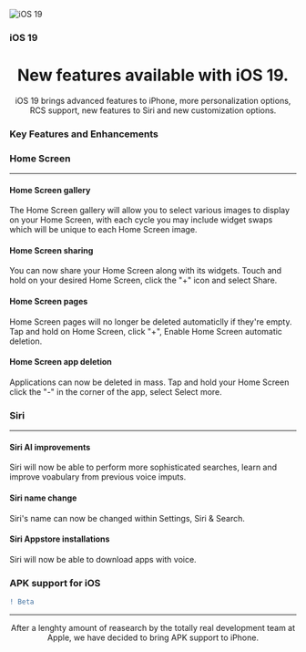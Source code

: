 ![iOS 19](https://cdn.discordapp.com/attachments/1045431260815822948/1046114794886938724/IMG_1127.png)
### iOS 19
<h1 align="Center">New features available with iOS 19.</h1>
<p align="Center">iOS 19 brings advanced features to iPhone, more personalization options, RCS support, new features to Siri and new customization options.</p>

### Key Features and Enhancements

### Home Screen
------
#### Home Screen gallery
The Home Screen gallery will allow you to select various images to display on your Home Screen, with each cycle you may include widget swaps which will be unique to each Home Screen image.
#### Home Screen sharing
You can now share your Home Screen along with its widgets. Touch and hold on your desired Home Screen, click the "+" icon and select Share.
#### Home Screen pages
Home Screen pages will no longer be deleted automaticlly if they're empty. Tap and hold on Home Screen, click "+", Enable Home Screen automatic deletion.
#### Home Screen app deletion
Applications can now be deleted in mass. Tap and hold your Home Screen click the "-" in the corner of the app, select Select more.

### Siri
------
#### Siri AI improvements 
Siri will now be able to perform more sophisticated searches, learn and improve voabulary from previous voice imputs.
#### Siri name change
Siri's name can now be changed within Settings, Siri & Search.
#### Siri Appstore installations
Siri will now be able to download apps with voice.

### APK support for iOS 
```diff
! Beta
```
------

<p align="Center">After a lenghty amount of reasearch by the totally real development team at Apple, we have decided to bring APK support to iPhone.</p>


